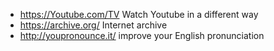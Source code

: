 + https://Youtube.com/TV Watch Youtube in a different way
+ https://archive.org/ Internet archive
+ http://youpronounce.it/ improve your English pronunciation

